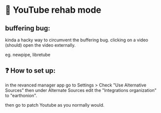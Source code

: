 # 🔩 YouTube rehab mode

## buffering bug:

kinda a hacky way to circumvent the buffering bug. clicking on a video (should) open the video externally.

eg. newpipe, libretube 

## ❓ How to set up:

in the revanced manager app go to Settings >  Check "Use Alternative Sources" then under Alternate Sources edit the "Integrations organization" to "earthonion".

then go to patch Youtube as you normally would.

